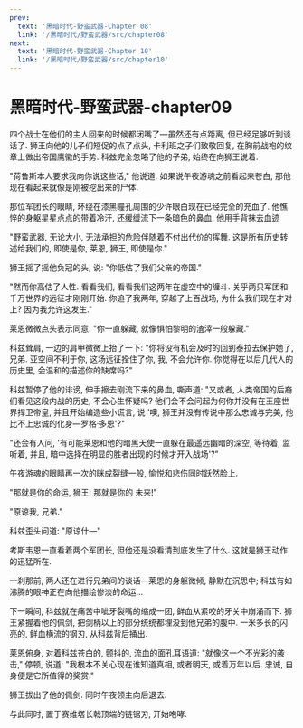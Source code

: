```yaml
---
prev:
  text: '黑暗时代-野蛮武器-Chapter 08'
  link: '/黑暗时代/野蛮武器/src/chapter08'
next:
  text: '黑暗时代-野蛮武器-Chapter 10'
  link: '/黑暗时代/野蛮武器/src/chapter10'
---
```


# 黑暗时代-野蛮武器-chapter09

四个战士在他们的主人回来的时候都闭嘴了—虽然还有点距离, 但已经足够听到谈话了. 狮王向他的儿子们短促的点了点头, 卡利班之子们致敬回复, 在胸前战袍的纹章上做出帝国鹰徽的手势. 科兹完全忽略了他的子弟, 始终在向狮王说着.

"荷鲁斯本人要求我向你说这些话," 他说道. 如果说午夜游魂之前看起来苍白, 那他现在看起来就像是刚被挖出来的尸体.

那位军团长的眼睛, 环绕在漆黑瞳孔周围的少许眼白现在已经完全的充血了. 他憔悴的身躯星星点点的带着冷汗, 还缓缓流下一条暗色的鼻血. 他用手背抹去血迹

"野蛮武器, 无论大小, 无法承担的危险伴随着不付出代价的挥舞. 这是所有历史转述给我们的, 即使是你, 莱恩, 狮王, 即使是你."

狮王摇了摇他负冠的头, 说: "你低估了我们父亲的帝国."

"然而你高估了人性. 看看我们, 看看我们这两年在虚空中的缠斗. 关乎两只军团和千万世界的远征才刚刚开始. 你追了我两年, 穿越了上百战场, 为什么我们现在才对上? 因为我允许这发生."

莱恩微微点头表示同意. "你一直躲藏, 就像惧怕黎明的渣滓一般躲藏."

科兹耸肩, 一边的肩甲微微上抬了一下: "你将没有机会及时的回到泰拉去保护她了, 兄弟. 亚空间不利于你, 这场远征拴住了你, 我, 不会允许你. 你觉得在以后几代人的历史里, 会温和的描述你的缺席吗?"

科兹暂停了他的诽谤, 伸手擦去刚流下来的鼻血, 嘶声道: "又或者, 人类帝国的后裔们看见这段内战的历史, 不会心生怀疑吗? 他们会不会问起为何你并没有在王座世界捍卫帝皇, 并且开始编造些小谎言, 说 '噢, 狮王并没有传说中那么忠诚与完美, 他比不上忠诚的化身—罗格·多恩'?"

"还会有人问,  '有可能莱恩和他的暗黑天使一直躲在最遥远幽暗的深空, 等待着, 监听着, 并且, 暗中选择在明显的胜者出现的时候才开入战场'?"

午夜游魂的眼睛再一次的眯成裂缝一般, 愉悦和悲伤同时跃然脸上.

"那就是你的命运, 狮王! 那就是你的 未来!"

"原谅我, 兄弟."

科兹歪头问道: "原谅什—"

考斯韦恩一直看着两个军团长, 但他还是没看清到底发生了什么. 这就是狮王动作的迅猛所在.

一刹那前, 两人还在进行兄弟间的谈话—莱恩的身躯微倾, 静默在沉思中; 科兹有如沸腾的眼神正在向他描绘惨淡的命运…

下一瞬间, 科兹就在痛苦中呲牙裂嘴的缩成一团, 鲜血从紧咬的牙关中崩涌而下. 狮王紧握着他的佩剑, 把剑柄以上的部分统统都埋没到他兄弟的腹中. 一米多长的闪亮的, 鲜血横流的钢刃, 从科兹背后捅出.

莱恩俯身, 对着科兹苍白的, 颤抖的, 流血的面孔耳语道: "就像这一个不光彩的袭击," 停顿, 说道: "我根本不关心现在谁知道真相, 或者明天, 或着万年以后. 忠诚, 自身便是它所值得的奖赏."

狮王拔出了他的佩剑. 同时午夜领主向后退去.

与此同时, 置于赛维塔长戟顶端的链锯刃, 开始咆哮.
